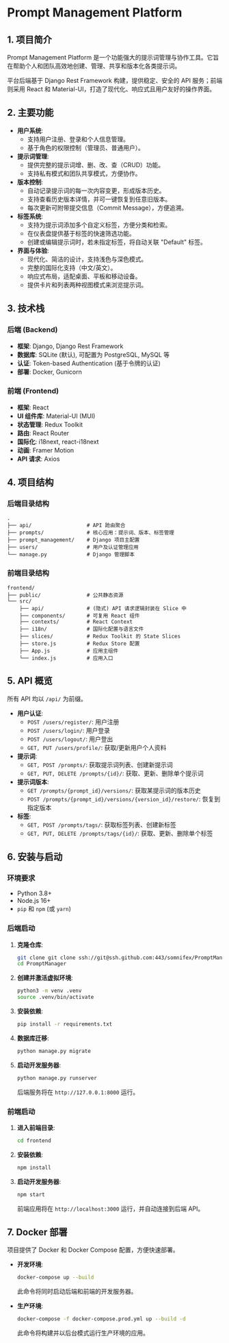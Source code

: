 # Prompt Management Platform

## 1. 项目简介

Prompt Management Platform 是一个功能强大的提示词管理与协作工具。它旨在帮助个人和团队高效地创建、管理、共享和版本化各类提示词。

平台后端基于 Django Rest Framework 构建，提供稳定、安全的 API 服务；前端则采用 React 和 Material-UI，打造了现代化、响应式且用户友好的操作界面。

## 2. 主要功能

- **用户系统**:
  - 支持用户注册、登录和个人信息管理。
  - 基于角色的权限控制（管理员、普通用户）。
- **提示词管理**:
  - 提供完整的提示词增、删、改、查（CRUD）功能。
  - 支持私有模式和团队共享模式，方便协作。
- **版本控制**:
  - 自动记录提示词的每一次内容变更，形成版本历史。
  - 支持查看历史版本详情，并可一键恢复到任意旧版本。
  - 每次更新可附带提交信息（Commit Message），方便追溯。
- **标签系统**:
  - 支持为提示词添加多个自定义标签，方便分类和检索。
  - 在仪表盘提供基于标签的快速筛选功能。
  - 创建或编辑提示词时，若未指定标签，将自动关联 "Default" 标签。
- **界面与体验**:
  - 现代化、简洁的设计，支持浅色与深色模式。
  - 完整的国际化支持（中文/英文）。
  - 响应式布局，适配桌面、平板和移动设备。
  - 提供卡片和列表两种视图模式来浏览提示词。

## 3. 技术栈

### 后端 (Backend)

- **框架**: Django, Django Rest Framework
- **数据库**: SQLite (默认), 可配置为 PostgreSQL, MySQL 等
- **认证**: Token-based Authentication (基于令牌的认证)
- **部署**: Docker, Gunicorn

### 前端 (Frontend)

- **框架**: React
- **UI 组件库**: Material-UI (MUI)
- **状态管理**: Redux Toolkit
- **路由**: React Router
- **国际化**: i18next, react-i18next
- **动画**: Framer Motion
- **API 请求**: Axios

## 4. 项目结构

### 后端目录结构

```
.
├── api/                  # API 跄由聚合
├── prompts/              # 核心应用：提示词、版本、标签管理
├── prompt_management/    # Django 项目主配置
├── users/                # 用户及认证管理应用
└── manage.py             # Django 管理脚本
```

### 前端目录结构

```
frontend/
├── public/               # 公共静态资源
└── src/
    ├── api/              # (隐式) API 请求逻辑封装在 Slice 中
    ├── components/       # 可复用 React 组件
    ├── contexts/         # React Context
    ├── i18n/             # 国际化配置与语言文件
    ├── slices/           # Redux Toolkit 的 State Slices
    ├── store.js          # Redux Store 配置
    ├── App.js            # 应用主组件
    └── index.js          # 应用入口
```

## 5. API 概览

所有 API 均以 `/api/` 为前缀。

- **用户认证**:
  - `POST /users/register/`: 用户注册
  - `POST /users/login/`: 用户登录
  - `POST /users/logout/`: 用户登出
  - `GET, PUT /users/profile/`: 获取/更新用户个人资料
- **提示词**:
  - `GET, POST /prompts/`: 获取提示词列表、创建新提示词
  - `GET, PUT, DELETE /prompts/{id}/`: 获取、更新、删除单个提示词
- **提示词版本**:
  - `GET /prompts/{prompt_id}/versions/`: 获取某提示词的版本历史
  - `POST /prompts/{prompt_id}/versions/{version_id}/restore/`: 恢复到指定版本
- **标签**:
  - `GET, POST /prompts/tags/`: 获取标签列表、创建新标签
  - `GET, PUT, DELETE /prompts/tags/{id}/`: 获取、更新、删除单个标签

## 6. 安装与启动

### 环境要求

- Python 3.8+
- Node.js 16+
- `pip` 和 `npm` (或 `yarn`)

### 后端启动

1. **克隆仓库**:

   ```bash
   git clone git clone ssh://git@ssh.github.com:443/somnifex/PromptManager.git
   cd PromptManager
   ```
2. **创建并激活虚拟环境**:

   ```bash
   python3 -m venv .venv
   source .venv/bin/activate
   ```
3. **安装依赖**:

   ```bash
   pip install -r requirements.txt
   ```
4. **数据库迁移**:

   ```bash
   python manage.py migrate
   ```
5. **启动开发服务器**:

   ```bash
   python manage.py runserver
   ```

   后端服务将在 `http://127.0.0.1:8000` 运行。

### 前端启动

1. **进入前端目录**:

   ```bash
   cd frontend
   ```
2. **安装依赖**:

   ```bash
   npm install
   ```
3. **启动开发服务器**:

   ```bash
   npm start
   ```

   前端应用将在 `http://localhost:3000` 运行，并自动连接到后端 API。

## 7. Docker 部署

项目提供了 Docker 和 Docker Compose 配置，方便快速部署。

- **开发环境**:

  ```bash
  docker-compose up --build
  ```

  此命令将同时启动后端和前端的开发服务器。
- **生产环境**:

  ```bash
  docker-compose -f docker-compose.prod.yml up --build -d
  ```

  此命令将构建并以后台模式运行生产环境的应用。